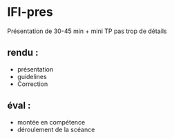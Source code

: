 # IFI-pres
Présentation de 30-45 min + mini TP
pas trop de détails

## rendu : 
- présentation
- guidelines
- Correction

## éval : 
- montée en compétence
- déroulement de la scéance

